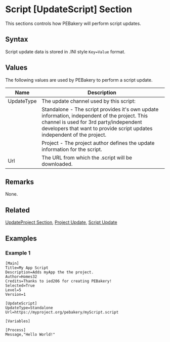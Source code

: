 # Script [UpdateScript] Section

This sections controls how PEBakery will perform script updates.

## Syntax

Script update data is stored in .INI style `Key=Value` format.

## Values

The following values are used by PEBakery to perform a script update.

| Name | Description |
| --- | --- |
| UpdateType | The update channel used by this script: |
|| Standalone - The script provides it's own update information, independent of the project. This channel is used for 3rd party/independent developers that want to provide script updates independent of the project. |
|| Project - The project author defines the update information for the script. |
| Url | The URL from which the .script will be downloaded. |

## Remarks

None.

## Related

[UpdateProject Section](./ProjectUpdateProject.md), [Project Update](/Usage/ProjectUpdate.md), [Script Update](/Usage/ScriptUpdate.md)

## Examples

### Example 1

```pebakery
[Main]
Title=My App Script
Description=Adds myApp the the project.
Author=Homes32
Credits=Thanks to ied206 for creating PEBakery!
Selected=True
Level=5
Version=1

[UpdateScript]
UpdateType=Standalone
Url=https://myproject.org/pebakery/myScript.script

[Variables]

[Process]
Message,"Hello World!"
```
